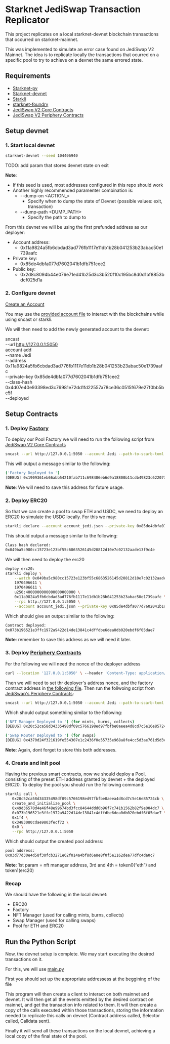 # Starknet JediSwap Transaction Replicator
This project replicates on a local starknet-devnet blockchain transactions that occurred on starknet-mainnet.

This was implemented to simulate an error case found on JediSwap V2 Mainnet. The idea is to replicate locally the transactions that ocurred on a specific pool to try to achieve on a devnet the same errored state.

## Requirements
- [Starknet-py](https://starknetpy.readthedocs.io/en/latest/installation.html)
- [Starknet-devnet](https://github.com/0xSpaceShard/starknet-devnet-rs)
- [Starkli](https://github.com/xJonathanLEI/starkli)
- [starknet-foundry](https://github.com/foundry-rs/starknet-foundry)
- [JediSwap V2 Core Contracts](https://github.com/jediswaplabs/JediSwap-v2-core/)
- [JediSwap V2 Periphery Contracts](https://github.com/jediswaplabs/JediSwap-v2-periphery)


## Setup devnet
### 1. Start local devnet

```bash
starknet-devnet --seed 104406940 
```
TODO: add param that stores devnet state on exit

**Note**: 
- If this seed is used, most addresses configured in this repo should work
- Another highly recommended paramenter combination is: 
    - --dump-on <ACTION_>
        - Specify when to dump the state of Devnet (possible values: exit, transaction)
    - --dump-path <DUMP_PATH>
        - Specify the path to dump to

From this devnet we will be using the first prefunded address as our deployer:

- Account address:
    - 0x11a9824a5fb6cbdad3ad776fb1117e11db1b28b041253b23abac50e1739aafc 
- Private key:
    - 0x85de4dbfa077d7602041b1dfb751cee2
- Public key:
    - 0x2d8c8094b44e076e71ed41b25d3c3b520f10c195bc8d0d1bf8853bdcf025d1a

### 2. Configure devnet

[Create an Account](https://docs.starknet.io/documentation/quick_start/set_up_an_account/#creating_a_keystore_file)

You may use the [provided account file](account_jedi.json) to interact with the blockchains while using sncast or starkli.

We will then need to add the newly generated account to the devnet:

sncast \
    --url http://127.0.0.1:5050 \
    account add \
    --name Jedi \
    --address 0x11a9824a5fb6cbdad3ad776fb1117e11db1b28b041253b23abac50e1739aafc \
    --private-key 0x85de4dbfa077d7602041b1dfb751cee2 \
    --class-hash 0x4d07e40e93398ed3c76981e72dd1fd22557a78ce36c0515f679e27f0bb5bc5f \
    --deployed

## Setup Contracts
### 1. Deploy [Factory](https://github.com/jediswaplabs/JediSwap-v2-core/blob/main/src/jediswap_v2_factory.cairo)
To deploy our Pool Factory we will need to run the following script from [JediSwap V2 Core Contracts](https://github.com/jediswaplabs/JediSwap-v2-core/)
```bash
sncast --url http://127.0.0.1:5050 --account Jedi --path-to-scarb-toml scripts/Scarb.toml script deploy_factory_and_pool
```

This will output a message similar to the following:
```bash
('Factory Deployed to ')
[DEBUG]	0x1909361eb66abb54210fab711c698486eb6d9a18800b11cdb49823c62207337
```

**Note**: We will need to save this address for future usage.

### 2. Deploy ERC20
So that we can create a pool to swap ETH and USDC, we need to deploy an ERC20 to simulate the USDC locally. For this we may:
```bash
starkli declare --account account_jedi.json --private-key 0x85de4dbfa077d7602041b1dfb751cee2 --watch ERC20.contract_class.json --rpc http://127.0.0.1:5050
```

This should output a message similar to the following:
```bash
Class hash declared:
0x049ba5c980cc15723e123bf55c6863526145d20812d10e7c02132aade13f9c4e
```

We will then need to deploy the erc20
```bash
deploy erc20:
starkli deploy \
    --watch 0x049ba5c980cc15723e123bf55c6863526145d20812d10e7c02132aade13f9c4e \
    1970496611 \
    1970496611 \
    u256:4000000000000000000000 \
    0x11a9824a5fb6cbdad3ad776fb1117e11db1b28b041253b23abac50e1739aafc \
    --rpc http://127.0.0.1:5050 \
    --account account_jedi.json --private-key 0x85de4dbfa077d7602041b1dfb751cee2
```

Which should give an output similar to the following:
```bash
Contract deployed:
0x073b196521e3ffc1972a9422d14de13841c4dffdbe6dea0db020ebdf6f05dae7
```

**Note**: remember to save this address as we will need it later.

### 3. Deploy [Periphery Contracts](https://github.com/jediswaplabs/JediSwap-v2-periphery)

For the following we will need the nonce of the deployer address
```bash
curl --location '127.0.0.1:5050' \ --header 'Content-Type: application/json' \ --data '{"jsonrpc":"2.0","id":1,"method":"starknet_getNonce","params":{"block_id": "latest", "contract_address": "0x11a9824a5fb6cbdad3ad776fb1117e11db1b28b041253b23abac50e1739aafc"}}'
```

Then we will need to set thr deployer's address nonce, and the factory contract address in [the following file](https://github.com/jediswaplabs/JediSwap-v2-periphery/blob/main/scripts/src/deploy_routers.cairo). Then run the follwoing script from [JediSwap's Periphery Contracts](https://github.com/jediswaplabs/JediSwap-v2-periphery/):
```bash
sncast --url http://127.0.0.1:5050 --account Jedi --path-to-scarb-toml scripts/Scarb.toml script deploy_routers
```

Which should output somethiing similar to the following:
```bash
('NFT Manager Deployed to ') (for mints, burns, collects)
[DEBUG]	0x20c52ca58d34335498df09c5766198ed97fbfbe0aeea4d8cd7c5e16e85724cb

('Swap Router Deployed to ') (for swaps)
[DEBUG]	0x4370d24f321619fe554307e1c2436f0e55735e968a8fe4cc5d3ae761d5d3c8b
```
**Note**: Again, dont forget to store this both addresses.

### 4. Create and init pool

Having the previous smart contracts, now we should deploy a Pool, consisting of the preset ETH address granted by devnet + the deployed ERC20.
To deploy the pool you should run the following command:
```bash
starkli call \
   0x20c52ca58d34335498df09c5766198ed97fbfbe0aeea4d8cd7c5e16e85724cb \
   create_and_initialize_pool \
   0x49d36570d4e46f48e99674bd3fcc84644ddd6b96f7c741b1562b82f9e004dc7 \
   0x073b196521e3ffc1972a9422d14de13841c4dffdbe6dea0db020ebdf6f05dae7 \
   0x1f4 \
   0x3483080cdae9803fecf72 \
   0x0 \
   --rpc http://127.0.0.1:5050 
```

Which should output the created pool address:
```bash
pool address:
0x03d77d30e4d58f30fcb3271e62f014a4bf8d6a8e8f0f5e1162dea77dfc4da0c7
```

**Note**: 1st param = nft manager address, 3rd and 4th = token0(“eth”) and token1(erc20)

### Recap
We should have the following in the local devnet:
- ERC20
- Factory
- NFT Manager (used for calling mints, burns, collects)
- Swap Manager (used for calling swaps)
- Pool for ETH and ERC20

## Run the Python Script
Now, the devnet setup is complete. We may start executing the desired transactions on it.

For this, we will use [main.py](main.py)

First you should set up the appropriate addressess at the beggining of the file

This program will then create a client to interact on both mainnet and devnet. It will then get all the events emitted by the desired contract on mainnet, and get the transaction info related to them. It will then create a copy of the calls executed within those transactions, storing the information needed to replicate this calls on devnet (Contract address called, Selector called, Calldata sent).

Finally it will send all these transactions on the local devnet, achieving a local copy of the final state of the pool.
